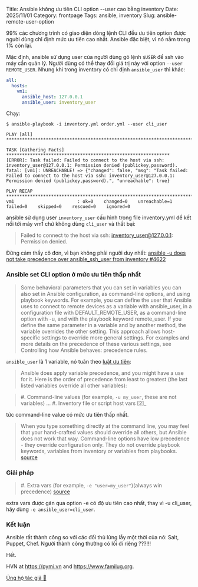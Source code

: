 Title: Ansible không ưu tiên CLI option --user cao bằng inventory 
Date: 2025/11/01
Category: frontpage
Tags: ansible, inventory
Slug: ansible-remote-user-option

99% các chương trình có giao diện dòng lệnh CLI đều ưu tiên option được người dùng chỉ định mức ưu tiên cao nhất. Ansible đặc biệt, vì nó nằm trong 1% còn lại.

Mặc định, ansible sử dụng user của người dùng gõ lệnh `$USER` để ssh vào máy cần quản lý. Người dùng có thể thay đổi giá trị này với option `--user REMOTE_USER`. Nhưng khi trong inventory có chỉ định `ansible_user` thì khác:

```yml
all:
  hosts:
    vm1:
      ansible_host: 127.0.0.1
      ansible_user: inventory_user
```

Chạy:

```
$ ansible-playbook -i inventory.yml order.yml --user cli_user

PLAY [all] **************************************************************************

TASK [Gathering Facts] **************************************************************
[ERROR]: Task failed: Failed to connect to the host via ssh: inventory_user@127.0.0.1: Permission denied (publickey,password).
fatal: [vm1]: UNREACHABLE! => {"changed": false, "msg": "Task failed: Failed to connect to the host via ssh: inventory_user@127.0.0.1: Permission denied (publickey,password).", "unreachable": true}

PLAY RECAP **************************************************************************
vm1                        : ok=0    changed=0    unreachable=1    failed=0    skipped=0    rescued=0    ignored=0   
```

ansible sử dụng user `inventory_user` cấu hình trong file inventory.yml để kết nối tới máy vm1 chứ không dùng `cli_user` và thất bại:

> Failed to connect to the host via ssh: inventory_user@127.0.0.1: Permission denied.

Đừng cảm thấy cô đơn, vì bạn không phải người duy nhất: [ansible -u does not take precedence over ansible_ssh_user from inventory #4622](https://github.com/ansible/ansible/issues/4622)

### Ansible set CLI option ở mức ưu tiên thấp nhất

> Some behavioral parameters that you can set in variables you can also set in Ansible configuration, as command-line options, and using playbook keywords. For example, you can define the user that Ansible uses to connect to remote devices as a variable with ansible_user, in a configuration file with DEFAULT_REMOTE_USER, as a command-line option with -u, and with the playbook keyword remote_user. If you define the same parameter in a variable and by another method, the variable overrides the other setting. This approach allows host-specific settings to override more general settings. For examples and more details on the precedence of these various settings, see Controlling how Ansible behaves: precedence rules.

`ansible_user` là 1 variable, nó tuân theo [luật ưu tiên](https://github.com/ansible/ansible-documentation/blob/307434dd188f5a4d7631d205e7c741f3a2a8964b/docs/docsite/rst/playbook_guide/playbooks_variables.rst?plain=1#L403):

> Ansible does apply variable precedence, and you might have a use for it. Here is the order of precedence from least to greatest (the last listed variables override all other variables):

> #. Command-line values (for example, ``-u my_user``, these are not variables)
> ...
> #. Inventory file or script host vars [2]_

tức command-line value có mức ưu tiên thấp nhất.

> When you type something directly at the command line, you may feel that your hand-crafted values should override all others, but Ansible does not work that way. Command-line options have low precedence - they override configuration only. They do not override playbook keywords, variables from inventory or variables from playbooks.
[source](https://github.com/ansible/ansible-documentation/blob/307434dd188f5a4d7631d205e7c741f3a2a8964b/docs/docsite/rst/reference_appendices/general_precedence.rst?plain=1#L47C1-L47C332)

### Giải pháp
>   #. Extra vars (for example, ``-e "user=my_user"``)(always win precedence) [source](https://github.com/ansible/ansible-documentation/blob/307434dd188f5a4d7631d205e7c741f3a2a8964b/docs/docsite/rst/playbook_guide/playbooks_variables.rst?plain=1#L429)

extra vars được gán qua option -e có độ ưu tiên cao nhất, thay vì -u cli_user, hãy dùng `-e ansible_user=cli_user`.

### Kết luận
Ansible rất thành công so với các đối thủ lừng lẫy một thời của nó: Salt, Puppet, Chef. Người thành công thường có lối đi riêng ???!!!

Hết.

HVN at <https://pymi.vn> and <https://www.familug.org>.

[Ủng hộ tác giả 🍺](https://www.familug.org/p/ung-ho.html)
